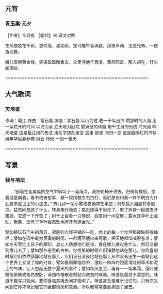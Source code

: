 ﻿## 元宵

### 青玉案·元夕
【作者】辛弃疾 【朝代】宋
译文对照

东风夜放花千树。更吹落、星如雨。宝马雕车香满路。凤箫声动，玉壶光转，一夜鱼龙舞。

蛾儿雪柳黄金缕。笑语盈盈暗香去。众里寻他千百度。蓦然回首，那人却在，灯火阑珊处。 

===================================================

## 大气歌词

### 天地鉴
作词：喻江 作曲：常石磊
演唱：常石磊
以山为舷
载一千年出海
燃那时的人烟
用一朵花开的时间
以海为泉
立天地为庭院
望满壁的诗篇
用千江月的光线
时光阅
啊 天地鉴
这是最辽阔的思念
用名字镌刻诺言
这里 那里
同归一念
这是最绚烂的书写
用年华赋春秋卷
风云 作砚
一划一重天 

===================================================

## 写景

### 我与地坛

　　“园墙在金晃晃的空气中斜切下—溜荫凉，我把轮椅开进去，把椅背放倒，坐着或是躺着，看书或者想事，撅一杈树枝左右拍打，驱赶那些和我一样不明白为什么要来这世上的小昆虫。”“蜂儿如一朵小雾稳稳地停在半空；蚂蚁摇头晃脑捋着触须，猛然间想透了什么，转身疾行而去；瓢虫爬得不耐烦了，累了祈祷一回便支开翅膀，忽悠一下升空了；树干上留着一只蝉蜕，寂寞如一间空屋；露水在草叶上滚动，聚集，压弯了草叶轰然坠地摔开万道金光。”

譬如祭坛石门中的落日，寂静的光辉平铺的—刻，地上的每一个坎坷都被映照得灿烂；譬如在园中最为落寞的时间，—群雨燕便出来高歌，把天地都叫喊得苍凉；譬如冬天雪地上孩子的脚印，总让人猜想他们是谁，曾在哪儿做过些什么、然后又都到哪儿去了；譬如那些苍黑的古柏，你忧郁的时候它们镇静地站在那儿，你欣喜的时候它们依然镇静地站在那儿，它们没日没夜地站在那儿从你没有出生一直站到这个世界上又没了你的时候；譬如暴雨骤临园中，激起一阵阵灼烈而清纯的草木和泥土的气味，让人想起无数个夏天的事件；譬如秋风忽至，再有——场早霜，落叶或飘摇歌舞或坦然安卧，满园中播散着熨帖而微苦的味道。味道是最说不清楚的。味道不能写只能闻，要你身临其境去闻才能明了。味道甚至是难于记忆的，只有你又闻到它你才能记起它的全部情感和意蕴。所以我常常要到那园子里去。

